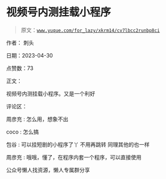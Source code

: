 # 视频号内测挂载小程序

> 原文：[`www.yuque.com/for_lazy/xkrm14/cv7lbcc2runbp8ci`](https://www.yuque.com/for_lazy/xkrm14/cv7lbcc2runbp8ci)



作者： 刺头



日期：2023-04-30



点赞数：73

<ne-hole id="u2d5b00c7" data-lake-id="u2d5b00c7">

正文：



视频号内测挂载小程序。又是一个利好

<ne-hole id="ubf7bd706" data-lake-id="ubf7bd706">

评论区：



周彦充 : 怎么用，想象不出



coco : 怎么搞



包谷 : 可以挂短剧的小程序了丫 不用再跳转 同理其他的也一样



周彦充 : 哦哦，懂了，在程序内套一个程序，可以直接使用

<ne-hole id="u73bf2e17" data-lake-id="u73bf2e17">

公众号懒人找资源，懒人专属群分享

</ne-hole></ne-hole></ne-hole>